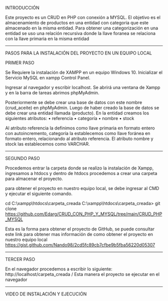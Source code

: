 INTRODUCCIÓN 

Este proyecto es un CRUD en PHP con conexión a MYSQL. 
El objetivo es el almacenamiento de productos en una entidad con categoria que este almacenado en la misma entidad. Para obtener una categorización en una entidad se uso una relación recursiva donde la llave foranea se relaciona con la llave primaria en la misma entidad 
___________________________________________________________________________________________________________________________________________

PASOS PARA LA INSTALACIÓN DEL PROYECTO EN UN EQUIPO LOCAL 

PRIMER PASO

Se Requiere la instalación de XAMPP en un equipo Windows 10. Inicializar el Servicio MySQL en xampp Control Panel.

Ingresar al navegador y escribir localhost. Se abrirá una ventana de Xampp y en la barra de tareas abrimos phpMyAdmin.

Posteriormente se debe crear una base de datos con este nombre (crud_aceite) en phpMyAdmin. 
Luego de haber creado la base de datos se debe crear una entidad llamada (producto).
En la entidad creamos los siguientes atributos:
 •	referencia 
 •	categoría 
 •	nombre
 •	stock
 
Al atributo referencia la definimos como llave primaria en formato entero con autoincremento, categoría la establecemos como llave foránea en formato entero, relacionando al atributo referencia.
El atributo nombre y stock las establecemos como VARCHAR.

___________________________________________________________________________________________________________________________________________

SEGUNDO PASO 

Procedemos entrar la carpeta donde se realizo la instalación de Xampp, ingresamos a htdocs y dentro de htdocs procedemos a crear una carpeta para almacenar el proyecto.

para obtener el proyecto en nuestro equipo local, se debe ingresar al CMD y ejecutar el siguiente comando.

cd C:\xampp\htdocs\carpeta_creada 
C:\xampp\htdocs\carpeta_creada> git clone https://github.com/Edarg/CRUD_CON_PHP_Y_MYSQL/tree/main/CRUD_PHP_MYSQL

Esta es la forma para obtener el proyecto de GitHub, se puede consultar este link para obtener mas información de como obtener el proyecto en nuestro equipo local 
https://gist.github.com/Nando98/2cd5fc89cb7cfbe9b5fba56220d05307

__________________________________________________________________________________________________________________________________________

TERCER PASO

En el navegador procedemos a escribir lo siguiente: 
http://localhost/carpeta_creada /
Esta manera el proyecto se ejecutar en el navegador 

_______________________________________________________________________________________________________________________________________

VIDEO DE INSTALACIÓN Y EJECUCIÓN 


